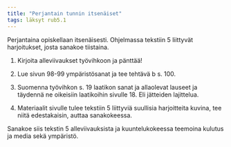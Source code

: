 ```yaml
---
title: "Perjantain tunnin itsenäiset"
tags: läksyt rub5.1
---
```


Perjantaina opiskellaan itsenäisesti. Ohjelmassa tekstiin 5 liittyvät harjoitukset, josta sanakoe tiistaina.

1. Kirjoita alleviivaukset työvihkoon ja pänttää!

2. Lue sivun 98-99 ympäristösanat ja tee tehtävä b s. 100.

3. Suomenna työvihkon s. 19 laatikon sanat ja allaolevat lauseet ja täydennä ne oikeisiin laatikoihin sivulle 18. Eli jätteiden lajittelua.

4. Materiaalit sivulle tulee tekstiin 5 liittyviä suullisia harjoitteita kuvina, tee niitä edestakaisin, auttaa sanakokeessa.

Sanakoe siis tekstin 5 alleviivauksista ja kuuntelukokeessa teemoina kulutus ja media sekä ympäristö.